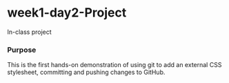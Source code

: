 # week1-day2-Project
In-class project

### Purpose
This is the first hands-on demonstration of using git to add an external CSS stylesheet, committing and pushing changes to GitHub.
